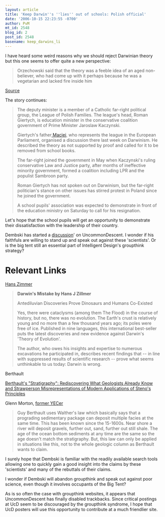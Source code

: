 ```yaml
---
layout: article
title: 'Keep Darwin''s ''lies'' out of schools: Polish official'
date: '2006-10-15 22:23:55 -0700'
author: PvM
mt_id: 2548
blog_id: 2
post_id: 2548
basename: keep_darwins_li
---
```

I have heard some weird reasons why we should reject Darwinian theory but this one seems to offer quite a new perspective:

> Orzechowski said that the theory was a feeble idea of an aged non-believer, who had come up with it perhaps because he was a vegetarian and lacked fire inside him

[Source](http://www.dnaindia.com/report.asp?NewsID=1058490)

The story continues:

> The deputy minister is a member of a Catholic far-right political group, the League of Polish Families. The league's head, Roman Giertych, is education minister in the conservative coalition government of Prime Minister Jaroslaw Kaczynski. 
> 
> Giertych's father[ Maciej](http://en.wikipedia.org/wiki/Maciej_Giertych), who represents the league in the European Parliament, organised a discussion there last week on Darwinism. He described the theory as not supported by proof and called for it to be removed from school books.
> 
> The far-right joined the government in May when Kaczynski's ruling conservative Law and Justice party, after months of ineffective minority government, formed a coalition including LPR and the populist Sambroon party.
> 
> Roman Giertych has not spoken out on Darwinism, but the far-right politician's stance on other issues has stirred protest in Poland since he joined the government. 
> 
> A school pupils' association was expected to demonstrate in front of the education ministry on Saturday to call for his resignation.

Let's hope that the school pupils will get an opportunity to demonstrate their dissatisfaction with the leadership of their country.

Dembski has started a [discussion](http://www.uncommondescent.com/archives/1709)' on UncommonDescent. I wonder if his faithfuls are willing to stand up and speak out against these 'scientists'. Or is the big tent still an essential part of Intelligent Design's groupthink strategy?

# Relevant Links

[Hans Zimmer](http://en.wikipedia.org/wiki/Hans-Joachim_Zillmer)

> **Darwin's Mistake by Hans J Zillmer**
> 
> Antediluvian Discoveries Prove Dinosaurs and Humans Co-Existed
> 
> Yes, there were cataclysms (among them The Flood) in the course of history, but no, there was no evolution. The Earth's crust is relatively young and no more than a few thousand years ago; its poles were free of ice. Published in nine languages, this international best-seller puts the latest discoveries and new evidence against Darwin's 'Theory of Evolution'.
> 
> The author, who owes his insights and expertise to numerous excavations he participated in, describes recent findings that -- in line with suppressed results of scientific research -- prove what seems unthinkable to us today: Darwin is wrong.

Berthault

[Berthault's "Stratigraphy": Rediscovering What Geologists Already Know and Strawperson Misrepresentations of Modern Applications of Steno's Principles   ](http://home.austarnet.com.au/stear/henke_steno.htm)

Glenn Morton, [former YECer](http://www.asa3.org/archive/asa/199910/0079.html)

> Guy Berthault uses Walther's law which basically says that a prograding sedimentary package can deposit multiple facies at the same time. This has been known since the 15-1600s. Near shore a river will deposit gravels, further out, sand, further out still shale. The age of the ocean bottom sediments at any time are the same so the age doesn't match the stratigraphy. But, this law can only be applied in situations like this, not to the whole geologic column as Berthault wants to claim.

I surely hope that Dembski is familiar with the readily available search tools allowing one to quickly gain a good insight into the claims by these 'scientists' and many of the rebuttals of their claims.

I wonder if Dembski will abandon groupthink and speak out against poor science, even though it involves occupants of the Big Tent?

As is so often the case with groupthink websites, it appears that UncommonDescent has finally disabled trackbacks. Since critical postings at UcD seem to be discouraged by the groupthink syndrome, I hope that UcD posters will use this opportunity to contribute at a much friendlier site.
